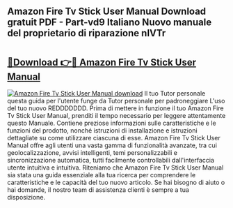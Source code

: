 ## Amazon Fire Tv Stick User Manual Download gratuit PDF - Part-vd9 Italiano Nuovo manuale del proprietario di riparazione nIVTr

# <h2><a href="http://dfc0jh.blite.top/?on=Amazon+Fire+Tv+Stick+User+Manual">🔗Download 👉🔴 Amazon Fire Tv Stick User Manual</a></h2>

[![Amazon Fire Tv Stick User Manual download](https://i.imgur.com/lujVjoI.png)](http://dfc0jh.blite.top/?on=Amazon+Fire+Tv+Stick+User+Manual)
Il tuo Tutor personale questa guida per l'utente funge da Tutor personale per padroneggiare L'uso del tuo nuovo REDDDDDDD. Prima di mettere in funzione il tuo Amazon Fire Tv Stick User Manual, prenditi il tempo necessario per leggere attentamente questo Manuale. Contiene preziose informazioni sulle caratteristiche e le funzioni del prodotto, nonché istruzioni di installazione e istruzioni dettagliate su come utilizzare ciascuna di esse. Amazon Fire Tv Stick User Manual offre agli utenti una vasta gamma di funzionalità avanzate, tra cui geolocalizzazione, avvisi intelligenti, temi personalizzabili e sincronizzazione automatica, tutti facilmente controllabili dall'interfaccia utente intuitiva e intuitiva. Riteniamo che Amazon Fire Tv Stick User Manual sia stata una guida essenziale alla tua ricerca per comprendere le caratteristiche e le capacità del tuo nuovo articolo. Se hai bisogno di aiuto o hai domande, il nostro team di assistenza clienti è sempre a tua disposizione.
